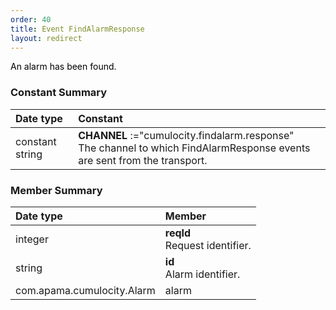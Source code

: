 ```yaml
---
order: 40
title: Event FindAlarmResponse
layout: redirect
---
```


<span style="color: rgb(0,0,0);">An alarm has been found.</span>

### Constant Summary

|Date type|Constant|
|:---|:---|
|constant string|**CHANNEL** :="cumulocity.findalarm.response"  <br> The channel to which FindAlarmResponse events are sent from the transport.

### Member Summary

|Date type|Member|
|:---|:---|
|integer|**reqId** <br> Request identifier.
|string|**id** <br> Alarm identifier.
|com.apama.cumulocity.Alarm|alarm